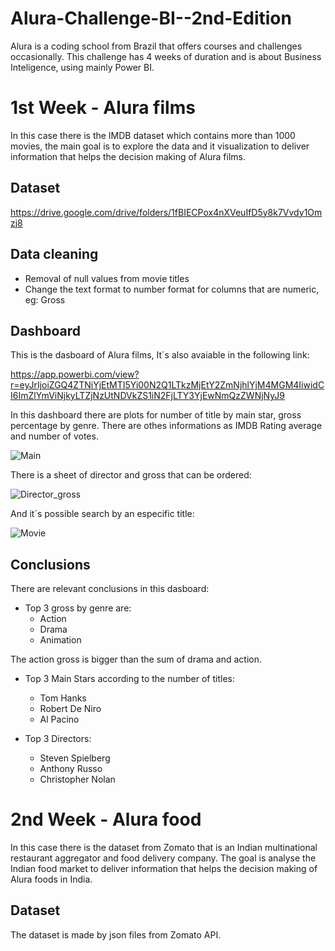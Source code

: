 # Alura-Challenge-BI--2nd-Edition
Alura is a coding school from Brazil that offers courses and challenges occasionally. This challenge has 4 weeks of duration and is about Business Inteligence, using mainly Power BI.

# 1st Week - Alura films
In this case there is the IMDB dataset which contains more than 1000 movies, the main goal is to explore the data and it visualization to deliver information that helps the decision making of Alura films.

## Dataset
https://drive.google.com/drive/folders/1fBIECPox4nXVeuIfD5y8k7Vvdy1Omzj8

## Data cleaning
- Removal of null values from movie titles
- Change the text format to number format for columns that are numeric, eg: Gross

## Dashboard

This is the dasboard of Alura films, It´s also avaiable in the following link:

https://app.powerbi.com/view?r=eyJrIjoiZGQ4ZTNiYjEtMTI5Yi00N2Q1LTkzMjEtY2ZmNjhlYjM4MGM4IiwidCI6ImZlYmViNjkyLTZjNzUtNDVkZS1iN2FjLTY3YjEwNmQzZWNjNyJ9

In this dashboard there are plots for number of title by main star, gross percentage by genre. There are othes informations as IMDB Rating average and number of votes.

![Main](https://user-images.githubusercontent.com/82055743/155108542-787005c1-4885-4741-a7cd-5e87e759af39.png)

There is a sheet of director and gross that can be ordered:

![Director_gross](https://user-images.githubusercontent.com/82055743/155115413-9118453f-5420-4cd1-a129-3d2796421b2e.png)

And it´s possible search by an especific title:

![Movie](https://user-images.githubusercontent.com/82055743/155115469-72f465d9-be42-469a-993c-72f04f6e8c5d.png)

## Conclusions
There are relevant conclusions in this dasboard:
- Top 3 gross by genre are:
  - Action
  - Drama
  - Animation
  
The action gross is bigger than the sum of drama and action.

- Top 3 Main Stars according to the number of titles:
  - Tom Hanks
  - Robert De Niro
  - Al Pacino
  
- Top 3 Directors:
  - Steven Spielberg
  - Anthony Russo
  - Christopher Nolan

# 2nd Week - Alura food
In this case there is the dataset from Zomato that is an Indian multinational restaurant aggregator and food delivery company. The goal is analyse the Indian food market to deliver information that helps the decision making of Alura foods in India.

## Dataset
The dataset is made by json files from Zomato API.







